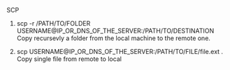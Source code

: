 SCP
1. scp -r /PATH/TO/FOLDER USERNAME@IP_OR_DNS_OF_THE_SERVER:/PATH/TO/DESTINATION
Copy recursevly a folder from the local machine to the remote one.

1. scp USERNAME@IP_OR_DNS_OF_THE_SERVER:/PATH/TO/FILE/file.ext .
Copy single file from remote to local